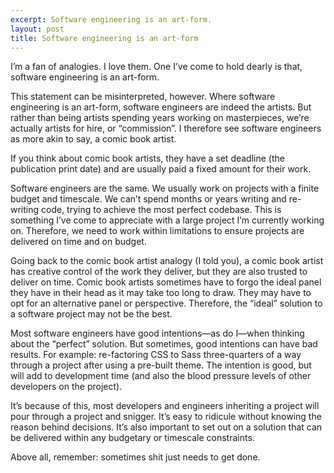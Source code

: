 ```yaml
---
excerpt: Software engineering is an art-form.
layout: post
title: Software engineering is an art-form
---
```

<p class="lead">I’m a fan of analogies.
  I love them.
  One I’ve come to hold dearly is that, software engineering is an art-form.</p>

This statement can be misinterpreted, however.
Where software engineering is an art-form, software engineers are indeed the artists.
But rather than being artists spending years working on masterpieces, we’re actually artists for hire, or “commission”.
I therefore see software engineers as more akin to say, a comic book artist.

If you think about comic book artists, they have a set deadline (the publication print date) and are usually paid a fixed amount for their work.

Software engineers are the same.
We usually work on projects with a finite budget and timescale.
We can’t spend months or years writing and re-writing code, trying to achieve the most perfect codebase.
This is something I’ve come to appreciate with a large project I’m currently working on.
Therefore, we need to work within limitations to ensure projects are delivered on time and on budget.

Going back to the comic book artist analogy (I told you), a comic book artist has creative control of the work they deliver,
but they are also trusted to deliver on time.
Comic book artists sometimes have to forgo the ideal panel they have in their head as it may take too long to draw.
They may have to opt for an alternative panel or perspective.
Therefore, the “ideal” solution to a software project may not be the best.

Most software engineers have good intentions—as do I—when thinking about the “perfect” solution.
But sometimes, good intentions can have bad results.
For example: re-factoring CSS to Sass three-quarters of a way through a project after using a pre-built theme.
The intention is good, but will add to development time (and also the blood pressure levels of other developers on the project).

It’s because of this, most developers and engineers inheriting a project will pour through a project and snigger.
It’s easy to ridicule without knowing the reason behind decisions.
It’s also important to set out on a solution that can be delivered within any budgetary or timescale constraints.

Above all, remember: sometimes shit just needs to get done.
